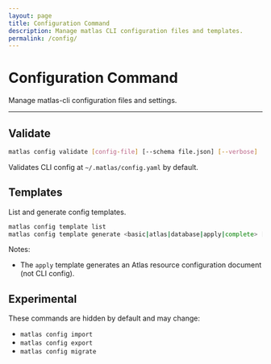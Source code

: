 ```yaml
---
layout: page
title: Configuration Command
description: Manage matlas CLI configuration files and templates.
permalink: /config/
---
```


# Configuration Command

Manage matlas-cli configuration files and settings.

---

## Validate

```bash
matlas config validate [config-file] [--schema file.json] [--verbose]
```

Validates CLI config at `~/.matlas/config.yaml` by default.

## Templates

List and generate config templates.

```bash
matlas config template list
matlas config template generate <basic|atlas|database|apply|complete> [-o file] [-f yaml|json]
```

Notes:
- The `apply` template generates an Atlas resource configuration document (not CLI config).

## Experimental

These commands are hidden by default and may change:
- `matlas config import`
- `matlas config export`
- `matlas config migrate`


